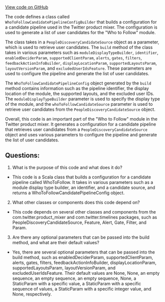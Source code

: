 [View code on GitHub](https://github.com/misbahsy/the-algorithm/product-mixer/component-library/src/main/scala/com/twitter/product_mixer/component_library/pipeline/candidate/who_to_follow_module/WhoToFollowCandidatePipelineConfigBuilder.scala)

The code defines a class called `WhoToFollowCandidatePipelineConfigBuilder` that builds a configuration for a candidate pipeline used in the Twitter product mixer. The configuration is used to generate a list of user candidates for the "Who to Follow" module. 

The class takes in a `PeopleDiscoveryCandidateSource` object as a parameter, which is used to retrieve user candidates. The `build` method of the class takes in various parameters such as `moduleDisplayTypeBuilder`, `identifier`, `enabledDeciderParam`, `supportedClientParam`, `alerts`, `gates`, `filters`, `feedbackActionInfoBuilder`, `displayLocationParam`, `supportedLayoutsParam`, `layoutVersionParam`, and `excludedUserIdsFeature`. These parameters are used to configure the pipeline and generate the list of user candidates.

The `WhoToFollowCandidatePipelineConfig` object generated by the `build` method contains information such as the pipeline identifier, the display location of the module, the supported layouts, and the excluded user IDs. The `moduleDisplayTypeBuilder` parameter is used to specify the display type of the module, and the `whoToFollowCandidateSource` parameter is used to retrieve user candidates from the `PeopleDiscoveryCandidateSource` object.

Overall, this code is an important part of the "Who to Follow" module in the Twitter product mixer. It generates a configuration for a candidate pipeline that retrieves user candidates from a `PeopleDiscoveryCandidateSource` object and uses various parameters to configure the pipeline and generate the list of user candidates.
## Questions: 
 1. What is the purpose of this code and what does it do?
- This code is a Scala class that builds a configuration for a candidate pipeline called WhoToFollow. It takes in various parameters such as a module display type builder, an identifier, and a candidate source, and returns a WhoToFollowCandidatePipelineConfig object.

2. What other classes or components does this code depend on?
- This code depends on several other classes and components from the com.twitter.product_mixer and com.twitter.timelines packages, such as PeopleDiscoveryCandidateSource, Feature, Alert, Gate, Filter, and Param.

3. Are there any optional parameters that can be passed into the build method, and what are their default values?
- Yes, there are several optional parameters that can be passed into the build method, such as enabledDeciderParam, supportedClientParam, alerts, gates, filters, feedbackActionInfoBuilder, displayLocationParam, supportedLayoutsParam, layoutVersionParam, and excludedUserIdsFeature. Their default values are None, None, an empty sequence, an empty sequence, an empty sequence, None, a StaticParam with a specific value, a StaticParam with a specific sequence of values, a StaticParam with a specific integer value, and None, respectively.